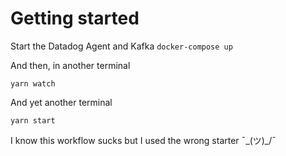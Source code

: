 # Getting started
Start the Datadog Agent and Kafka
`docker-compose up`

And then, in another terminal

`yarn watch`

And yet another terminal

`yarn start`

I know this workflow sucks but I used the wrong starter ¯\_(ツ)_/¯